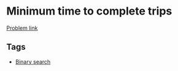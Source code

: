 # Minimum time to complete trips

[Problem link](https://leetcode.com/problems/minimum-time-to-complete-trips/)

## Tags

* [Binary search](/README.md#Binary_search)
